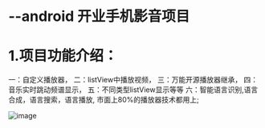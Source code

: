 # --android 开业手机影音项目
# 1.项目功能介绍：
一：自定义播放器，
二：listView中播放视频，
三：万能开源播放器继承，
四：音乐实时跳动频谱显示，
五：不同类型listView显示等等
六：智能语言识别,语言合成，语言搜索，语言播放,
市面上80%的播放器技术都用上;


![image](https://github.com/Amition/Cell-phone-video/blob/master/app/src/main/res/drawable/project_introduction.png)

